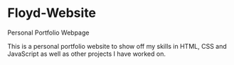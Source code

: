 # Floyd-Website
Personal Portfolio Webpage

This is a personal portfolio website to show off my skills in HTML, CSS and JavaScript
as well as other projects I have worked on.
